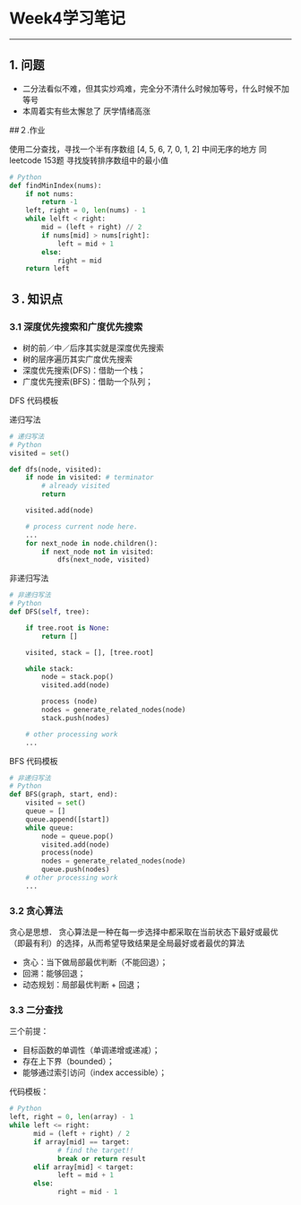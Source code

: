 ﻿# Week4学习笔记

---
## 1. 问题

- 二分法看似不难，但其实炒鸡难，完全分不清什么时候加等号，什么时候不加等号
- 本周着实有些太懈怠了 厌学情绪高涨

##２.作业

使用二分查找，寻找一个半有序数组 [4, 5, 6, 7, 0, 1, 2] 中间无序的地方
同leetcode 153题 寻找旋转排序数组中的最小值
```python
# Python
def findMinIndex(nums):
    if not nums:
        return -1
    left, right = 0, len(nums) - 1
    while lelft < right:
        mid = (left + right) // 2
        if nums[mid] > nums[right]:
            left = mid + 1
        else:
            right = mid
    return left
```

## ３. 知识点

### 3.1 深度优先搜索和广度优先搜索

* 树的前／中／后序其实就是深度优先搜索
* 树的层序遍历其实广度优先搜索
* 深度优先搜索(DFS)：借助一个栈；
* 广度优先搜索(BFS)：借助一个队列；

DFS 代码模板

递归写法
```python
# 递归写法
# Python
visited = set() 

def dfs(node, visited):
    if node in visited: # terminator
    	# already visited 
    	return 

	visited.add(node) 

	# process current node here. 
	...
	for next_node in node.children(): 
		if next_node not in visited: 
			dfs(next_node, visited)
```

非递归写法
```python
# 非递归写法
# Python
def DFS(self, tree): 

	if tree.root is None: 
		return [] 

	visited, stack = [], [tree.root]

	while stack: 
		node = stack.pop() 
		visited.add(node)

		process (node) 
		nodes = generate_related_nodes(node) 
		stack.push(nodes) 

	# other processing work 
	...
```

BFS 代码模板
```python
# 非递归写法
# Python
def BFS(graph, start, end):
    visited = set()
	queue = [] 
	queue.append([start]) 
	while queue: 
		node = queue.pop() 
		visited.add(node)
		process(node) 
		nodes = generate_related_nodes(node) 
		queue.push(nodes)
	# other processing work 
	...
```

### 3.2 贪心算法

贪心是思想．
贪心算法是一种在每一步选择中都采取在当前状态下最好或最优（即最有利）的选择，从而希望导致结果是全局最好或者最优的算法
* 贪心：当下做局部最优判断（不能回退）；
* 回溯：能够回退；
* 动态规划：局部最优判断 + 回退；

### 3.3 二分查找

三个前提：
* 目标函数的单调性（单调递增或递减）；
* 存在上下界（bounded）；
* 能够通过索引访问（index accessible）；

代码模板：
```python
# Python
left, right = 0, len(array) - 1 
while left <= right: 
	  mid = (left + right) / 2 
	  if array[mid] == target: 
		    # find the target!! 
		    break or return result 
	  elif array[mid] < target: 
		    left = mid + 1 
	  else: 
		    right = mid - 1
```





